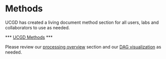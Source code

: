 # Methods

UCGD has created a living document method section for all users, labs and collaborators to use as needed.  

*** [UCGD Methods](https://docs.google.com/document/d/1sOuwTk-PF4RdAC3d0DgFUl_hIjZMOFXl1Mv7F2S5n3Q/edit?usp=sharing) ***

Please review our [processing  overview](https://ucgd.github.io/Core-Docs/docs/UCGD-Pipeline/version_3#processing-overview) section and our [DAG visualization](https://ucgd.github.io/Core-Docs/docs/UCGD-Pipeline/version_3#pipeline-dag-visualisation) as needed.

